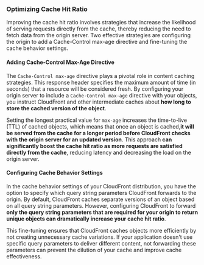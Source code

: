 ### Optimizing Cache Hit Ratio

Improving the cache hit ratio involves strategies that increase the likelihood of serving requests directly from the cache, thereby reducing the need to fetch data from the origin server. Two effective strategies are configuring the origin to add a Cache-Control max-age directive and fine-tuning the cache behavior settings.

#### Adding Cache-Control Max-Age Directive

The `Cache-Control max-age` directive plays a pivotal role in content caching strategies. This response header specifies the maximum amount of time (in seconds) that a resource will be considered fresh. By configuring your origin server to include a `Cache-Control max-age` directive with your objects, you instruct CloudFront and other intermediate caches about **how long to store the cached version of the object**.

Setting the longest practical value for `max-age` increases the time-to-live (TTL) of cached objects, which means that once an object is cached,**it will be served from the cache for a longer period before CloudFront checks with the origin server for an updated version**. This approach **can significantly boost the cache hit ratio as more requests are satisfied directly from the cache**, reducing latency and decreasing the load on the origin server.

#### Configuring Cache Behavior Settings

In the cache behavior settings of your CloudFront distribution, you have the option to specify which query string parameters CloudFront forwards to the origin. By default, CloudFront caches separate versions of an object based on all query string parameters. However, configuring CloudFront to forward **only the query string parameters that are required for your origin to return unique objects can dramatically increase your cache hit ratio**.

This fine-tuning ensures that CloudFront caches objects more efficiently by not creating unnecessary cache variations. If your application doesn't use specific query parameters to deliver different content, not forwarding these parameters can prevent the dilution of your cache and improve cache effectiveness.